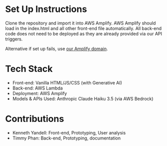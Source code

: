 # Set Up Instructions
Clone the repository and import it into AWS Amplify. AWS Amplify should load in the index.html and all other front-end file automatically. All back-end code does not need to be deployed as they are already provided via our API triggers.

Alternative if set up fails, use [our Amplify domain](https://main.d1zfh5jl8g0um5.amplifyapp.com/).

# Tech Stack
- Front-end: Vanilla HTML/JS/CSS (with Generative AI)
- Back-end: AWS Lambda
- Deployment: AWS Amplify
- Models & APIs Used: Anthropic Claude Haiku 3.5 (via AWS Bedrock)

# Contributions
- Kenneth Yandell: Front-end, Prototyping, User analysis
- Timmy Phan: Back-end, Prototyping, documentation